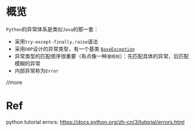 # 概览

`Python`的异常体系是类似`Java`的那一套：

- 采用`try-except-finally,raise`语法
- 采用`OOP`设计的异常类型，有一个基类 [`BaseException`](https://docs.python.org/zh-cn/3/library/exceptions.html#BaseException)
- 异常类型的匹配顺序很重要（有点像一种`潜规则`）：先匹配具体的异常，后匹配模糊的异常
- 内部异常称为`Error`

//more

# Ref

python tutorial errors: https://docs.python.org/zh-cn/3/tutorial/errors.html

